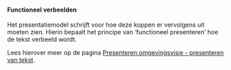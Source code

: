 ﻿#### Functioneel verbeelden

Het presentatiemodel schrijft voor hoe deze koppen er vervolgens uit moeten
zien. Hierin bepaalt het principe van ‘functioneel presenteren’ hoe de tekst
verbeeld wordt.

Lees hierover meer op de pagina [Presenteren
omgevingsvisie - presenteren van tekst](/omgevingsvisie/presenteren-omgevingsvisie#snippet-356).
